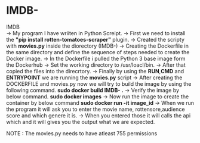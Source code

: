 # IMDB-
IMDB  
-> My program I have wriiten in Python Screipt.
-> First we need to install the **"pip install rotten-tomatoes-scraper"** plugin.
-> Created the scripty with **movies.py** inside the diorectory (IMDB-)
-> Creating the Dockerfile in the same directory and define the sequence of steps needed to create the Docker image.
-> In the Dockerfile i pulled the Python 3 base image form the Dockerhub
-> Set the working directory to /usr/loacl/bin. 
-> After that copied the files into the direcrtory.
-> Finally by using the **RUN**,**CMD** and **ENTRYPOINT** we are running the **movies.py** script
-> After creating the DOCKERFILE and movies.py now we will try to build the image by using the following command.
	**sudo docker build IMDB- .**
-> Verify the image by below command.
	**sudo docker images**
-> Now run the image to create the container by below command
	**sudo docker run -it **image_id****
-> When we run the program it will ask you to enter the movie name, rottensore,audience score and which genere it is.
-> When you entered those it will calls the api which and it will gives you the output what we are expected.

NOTE : The movies.py needs to have atleast 755 permissions
